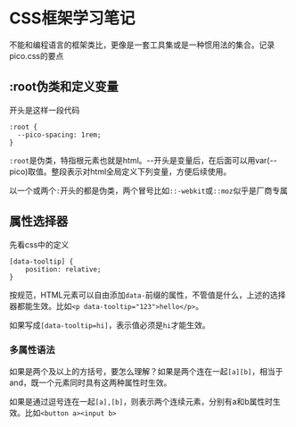 # CSS框架学习笔记

不能和编程语言的框架类比，更像是一套工具集或是一种惯用法的集合。记录pico.css的要点

## :root伪类和定义变量

开头是这样一段代码

```
:root {
  --pico-spacing: 1rem;
}
```

`:root`是伪类，特指根元素也就是html。--开头是变量后，在后面可以用var(--pico)取值。整段表示对html全局定义下列变量，方便后续使用。

以一个或两个`:`开头的都是伪类，两个冒号比如`::-webkit`或`::moz`似乎是厂商专属

## 属性选择器

先看css中的定义

```
[data-tooltip] {
    position: relative;
}
```

按规范，HTML元素可以自由添加`data-`前缀的属性，不管值是什么，上述的选择器都能生效。比如`<p data-tooltip="123">hello</p>`。

如果写成`[data-tooltip=hi]`，表示值必须是`hi`才能生效。

### 多属性语法

如果是两个及以上的方括号，要怎么理解？如果是两个连在一起`[a][b]`，相当于and，既一个元素同时具有这两种属性时生效。

如果是通过逗号连在一起`[a],[b]`，则表示两个连续元素，分别有a和b属性时生效。比如`<button a><input b>`